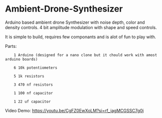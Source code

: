 # Ambient-Drone-Synthesizer
Arduino based ambient drone Synthesizer with noise depth, color and density controls. 4 bit amplitude modulation with shape and speed controls.

It is simple to build, requires few componants and is alot of fun to play with.

Parts:  
        
        1 Arduino (designed for a nano clone but it chould work with amost arduino boards)

        6 10k potentiometers
        
        5 1k resistors
        
        3 470 nf resistors
        
        1 100 nf capacitor
        
        1 22 uf capacitor

 Video Demo: https://youtu.be/CgFZ0EwXoLM?si=rf_jagMCGSSC7g0j     
